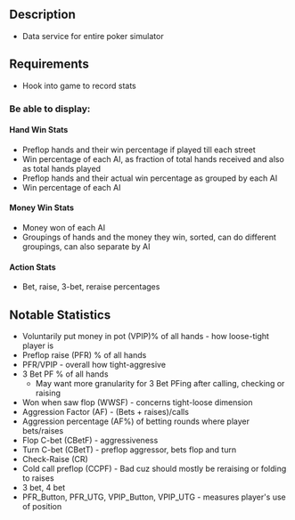 ## Description
- Data service for entire poker simulator

## Requirements
- Hook into game to record stats

### Be able to display:

#### Hand Win Stats
- Preflop hands and their win percentage if played till each street
- Win percentage of each AI, as fraction of total hands received and also as total hands played
- Preflop hands and their actual win percentage as grouped by each AI
- Win percentage of each AI

#### Money Win Stats
- Money won of each AI
- Groupings of hands and the money they win, sorted, can do different groupings, can also separate by AI

#### Action Stats
- Bet, raise, 3-bet, reraise percentages


## Notable Statistics
- Voluntarily put money in pot (VPIP)% of all hands - how loose-tight player is
- Preflop raise (PFR) % of all hands
- PFR/VPIP - overall how tight-aggresive
- 3 Bet PF % of all hands
	- May want more granularity for 3 Bet PFing after calling, checking or raising
- Won when saw flop (WWSF) - concerns tight-loose dimension
- Aggression Factor (AF) - (Bets + raises)/calls
- Aggression percentage (AF%) of betting rounds where player bets/raises
- Flop C-bet (CBetF) - aggressiveness
- Turn C-bet (CBetT) - preflop aggressor, bets flop and turn
- Check-Raise (CR)
- Cold call preflop (CCPF) - Bad cuz should mostly be reraising or folding to raises
- 3 bet, 4 bet
- PFR_Button, PFR_UTG, VPIP_Button, VPIP_UTG - measures player's use of position
